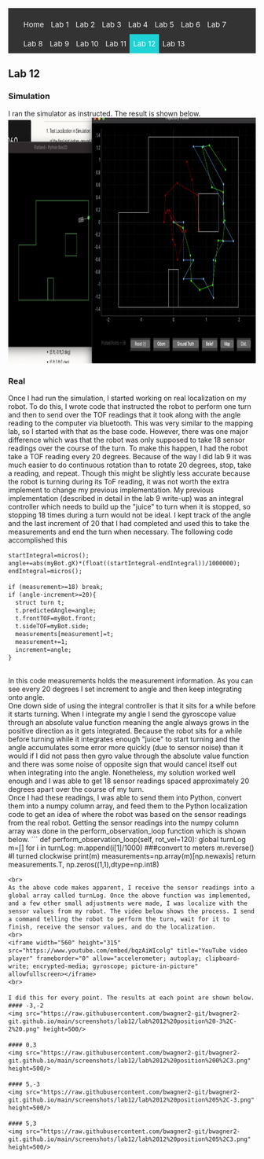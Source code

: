 <!-- # ECE 5960 -->
<style>
.topnav {
  background-color: #333;
  overflow: hidden;
}

/* Style the links inside the navigation bar */
.topnav a {
  float: left;
  color: #f2f2f2;
  text-align: center;
  padding: 10px 7px;
  text-decoration: none;
  font-size: 15px;
}

/* Change the color of links on hover */
.topnav a:hover {
  background-color: #ddd;
  color: black;
}

/* Add a color to the active/current link */
.topnav a.active {
  background-color: #1FD2D5;
  color: white;
}
</style>

<div class="topnav">
  <ul>
  <a href="/">Home</a>
  <a href="/lab1"> Lab 1 </a>
  <a href="/lab2">Lab 2</a>
  <a href="/lab3"> Lab 3</a>
  <a href="/lab4">Lab 4</a>
  <a href="/lab5">Lab 5</a>
  <a href="/lab6">Lab 6</a>
  <a href="/lab7">Lab 7</a>
  <a href="/lab8">Lab 8</a>
  <a href="/lab9">Lab 9</a>
  <a href="/lab10">Lab 10</a>
  <a href="/lab11">Lab 11</a>
  <a class="active" href="/lab12">Lab 12</a>
  <a href="/lab13">Lab 13</a>
  </ul>
</div>

## Lab 12

### Simulation
I ran the simulator as instructed. The result is shown below.
<br>
<img src="https://raw.githubusercontent.com/bwagner2-git/bwagner2-git.github.io/main/screenshots/lab12/Screen%20Shot%202022-05-04%20at%2012.03.45%20PM.png" height=500/>

### Real
Once I had run the simulation, I started working on real localization on my robot. To do this, I wrote code that instructed the robot to perform one turn and then to send over the TOF readings that it took along with the angle reading to the computer via bluetooth. This was very similar to the mapping lab, so I started with that as the base code. However, there was one major difference which was that the robot was only supposed to take 18 sensor readings over the course of the turn. To make this happen, I had the robot take a TOF reading every 20 degrees. Because of the way I did lab 9 it was much easier to do continuous rotation than to rotate 20 degrees, stop, take a reading, and repeat. Though this might be slightly less accurate because the robot is turning during its ToF reading, it was not worth the extra implement to change my previous implementation. My previous implementation (described in detail in the lab 9 write-up) was an integral controller which needs to build up the "juice" to turn when it is stopped, so stopping 18 times during a turn would not be ideal. I kept track of the angle and the last increment of 20 that I had completed and used this to take the measurements and end the turn when necessary. The following code accomplished this
```
startIntegral=micros();
angle+=abs(myBot.gX)*(float((startIntegral-endIntegral))/1000000);
endIntegral=micros();

if (measurement>=18) break;
if (angle-increment>=20){
  struct turn t;
  t.predictedAngle=angle;
  t.frontTOF=myBot.front;
  t.sideTOF=myBot.side;
  measurements[measurement]=t;
  measurement+=1;
  increment=angle;
}
```
<br>
In this code measurements holds the measurement information. As you can see every 20 degrees I set increment to angle and then keep integrating onto angle.
<br>
One down side of using the integral controller is that it sits for a while before it starts turning. When I integrate my angle I send the gyroscope value through an absolute value function meaning the angle always grows in the positive direction as it gets integrated. Because the robot sits for a while before turning while it integrates enough "juice" to start turning and the angle accumulates some error more quickly (due to sensor noise) than it would if I did not pass then gyro value through the absolute value function and there was some noise of opposite sign that would cancel itself out when integrating into the angle.  Nonetheless, my solution worked well enough and I was able to get 18 sensor readings spaced approximately 20 degrees apart over the course of my turn.
<br>
Once I had these readings, I was able to send them into Python, convert them into a numpy column array, and feed them to the Python localization code to get an idea of where the robot was based on the sensor readings from the real robot. Getting the sensor readings into the numpy column array was done in the perform_observation_loop function which is shown below.
```
 def perform_observation_loop(self, rot_vel=120):
        global turnLog
        m=[]
        for i in turnLog:
            m.append(i[1]/1000) ###convert to meters
        m.reverse() #I turned clockwise
        print(m)
        measurements=np.array(m)[np.newaxis]
        return measurements.T, np.zeros((1,1),dtype=np.int8)

```
<br>
As the above code makes apparent, I receive the sensor readings into a global array called turnLog. Once the above function was implemented, and a few other small adjustments were made, I was localize with the sensor values from my robot. The video below shows the process. I send a command telling the robot to perform the turn, wait for it to finish, receive the sensor values, and do the localization.
<br>
<iframe width="560" height="315" src="https://www.youtube.com/embed/bqzAiWIcolg" title="YouTube video player" frameborder="0" allow="accelerometer; autoplay; clipboard-write; encrypted-media; gyroscope; picture-in-picture" allowfullscreen></iframe>
<br>

I did this for every point. The results at each point are shown below.
#### -3,-2
<img src="https://raw.githubusercontent.com/bwagner2-git/bwagner2-git.github.io/main/screenshots/lab12/lab%2012%20position%20-3%2C-2%20.png" height=500/>

#### 0,3
<img src="https://raw.githubusercontent.com/bwagner2-git/bwagner2-git.github.io/main/screenshots/lab12/lab%2012%20position%200%2C3.png" height=500/>

#### 5,-3
<img src="https://raw.githubusercontent.com/bwagner2-git/bwagner2-git.github.io/main/screenshots/lab12/lab%2012%20position%205%2C-3.png" height=500/>

#### 5,3
<img src="https://raw.githubusercontent.com/bwagner2-git/bwagner2-git.github.io/main/screenshots/lab12/lab%2012%20position%205%2C3.png" height=500/>
